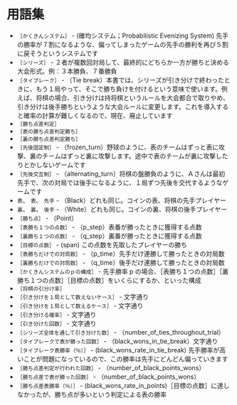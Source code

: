 # 用語集

* `［かくきんシステム］` - (確均システム；Probabilistic Evenizing System) 先手の勝率が７割になるような、偏ってしまったゲームの先手の勝利を再び５割に戻そうというシステムです
* `［シリーズ］` - ２者が複数回対局して、最終的にどちらか一方が勝ちと決める大会形式。例：３本勝負、７番勝負
* `［タイブレーク］` - （Tie break）本書では、シリーズが引き分けで終わったときに、もう１局やって、そこで勝ち負けを付けるという意味で使います。例えば、将棋の場合、引き分けは持将棋というルールを大会都合で取りやめ、引き分けは後手勝ちというような大会ルールに変更します。これを導入すると確率の計算が難しくなるので、現在、廃止しています
* `［勝ち点差判定］`
* `［表の勝ち点差判定勝ち］`
* `［裏の勝ち点差判定勝ち］`
* `［先後固定制］` - （frozen_turn）野球のように、表のチームはずっと表に攻撃、裏のチームはずっと裏に攻撃します。途中で表のチームが裏に攻撃したりとかしないゲームです
* `［先後交互制］` - （alternating_turn）将棋の盤勝負のように、Ａさんは最初先手で、次の対局では後手になるように、１局ずつ先後を交代するようなゲームです
* `表`、 `表`、 `先手` - （Black）どれも同じ。コインの表、将棋の先手プレイヤー
* `裏`、 `裏`、 `後手` - （White）どれも同じ。コインの裏、将棋の後手プレイヤー
* `［勝ち点］` - （Point）
* `［表勝ち１つの点数］` - （p_step）表番が勝ったときに獲得する点数
* `［裏勝ち１つの点数］` - （q_step）裏番が勝ったときに獲得する点数
* `［目標の点数］` - (span) この点数を先取したプレイヤーの勝ち
* `［表勝ちだけでの対局数］` - （p_time）先手だけ連勝して勝ったときの対局数
* `［裏勝ちだけでの対局数］` - （q_time）後手だけ連勝して勝ったときの対局数
* `［かくきんシステムのｐの構成］` - 先手勝率 p の場合、［表勝ち１つの点数］［裏勝ち１つの点数］［目標の点数］をいくらにするか、といった構成
* `［将棋の引分け率］`
* `［引き分けを１局として数えないケース］` - 文字通り
* `［引き分けを１局として数えるケース］` - 文字通り
* `［引き分ける確率］` - 文字通り
* `［引き分けた回数］` - 文字通り
* `［シリーズ全体を通して引き分けた数］` - （number_of_ties_throughout_trial）
* `［タイブレークで表が勝った回数］` - （black_wons_in_tie_break）文字通り
* `［タイブレーク表勝率（％）］` - (black_wons_rate_in_tie_break) 先手勝率が高いことが問題になっているので、この勝率は先手にどんどん偏っていきます
* `［勝ち点差判定が行われた回数］` - （number_of_black_points_wons）
* `［勝ち点差で表が勝った回数］` - （number_of_black_points_wons）
* `［勝ち点差表勝率（％）］` - (black_wons_rate_in_points)［目標の点数］に達しなかったが、勝ち点が多いという判定による表の勝率

